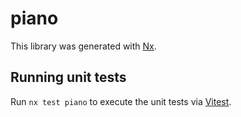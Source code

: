 # piano

This library was generated with [Nx](https://nx.dev).

## Running unit tests

Run `nx test piano` to execute the unit tests via [Vitest](https://vitest.dev/).
